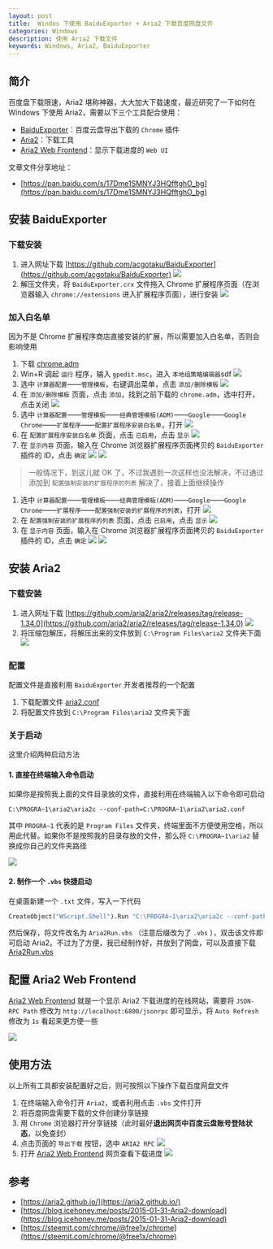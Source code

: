 ```yaml
---
layout: post
title:  Windos 下使用 BaiduExporter + Aria2 下载百度网盘文件
categories: Windows
description: 使用 Aria2 下载文件
keywords: Windows, Aria2, BaiduExporter
---
```



## 简介

百度盘下载限速，Aria2 堪称神器，大大加大下载速度，最近研究了一下如何在 Windows 下使用 Aria2，需要以下三个工具配合使用：

* [BaiduExporter](https://github.com/acgotaku/BaiduExporter)：百度云盘导出下载的 `Chrome` 插件
* [Aria2](https://aria2.github.io/)：下载工具
* [Aria2 Web Frontend](http://binux.github.io/yaaw/demo/#)：显示下载进度的 `Web UI`

文章文件分享地址：

* [https://pan.baidu.com/s/17Dme1SMNYJ3HQfftghO_bg](https://pan.baidu.com/s/17Dme1SMNYJ3HQfftghO_bg)

## 安装 BaiduExporter

### 下载安装

1. 进入网址下载 [https://github.com/acgotaku/BaiduExporter](https://github.com/acgotaku/BaiduExporter)
	![](https://raw.githubusercontent.com/ripperhe/Resource/master/20180702/snip_20180701212558.png)
2. 解压文件夹，将 `BaiduExporter.crx` 文件拖入 Chrome 扩展程序页面（在浏览器输入 `chrome://extensions` 进入扩展程序页面），进行安装
	![](https://raw.githubusercontent.com/ripperhe/Resource/master/20180702/snip_20180701100117.png)

### 加入白名单

因为不是 Chrome 扩展程序商店直接安装的扩展，所以需要加入白名单，否则会影响使用

1. 下载 [chrome.adm](https://pan.baidu.com/s/17Dme1SMNYJ3HQfftghO_bg)
2. Win+R 调起 `运行` 程序，输入 `gpedit.msc`，进入 `本地组策略编辑器`sdf
	![](https://raw.githubusercontent.com/ripperhe/Resource/master/20180702/snip_20180702133428.png)
3. 选中 `计算器配置`——`管理模板`，右键调出菜单，点击 `添加/删除模板`
	![](https://raw.githubusercontent.com/ripperhe/Resource/master/20180702/Jietu20180702-102755.png)
4. 在 `添加/删除模板` 页面，点击 `添加`，找到之前下载的 `chrome.adm`，选中打开，点击关闭
	![](https://raw.githubusercontent.com/ripperhe/Resource/master/20180702/Jietu20180702-102918@2x.png)
5. 选中 `计算器配置`——`管理模板`——`经典管理模板(ADM)`——`Google`——`Google Chrome`——`扩展程序`——`配置扩展程序安装白名单`，打开
	![](https://raw.githubusercontent.com/ripperhe/Resource/master/20180702/snip_20180702140402.png)
6. 在 `配置扩展程序安装白名单` 页面，点击 `已启用`，点击 `显示`
	![](https://raw.githubusercontent.com/ripperhe/Resource/master/20180702/Jietu20180702-103532.png)
7. 在 `显示内容` 页面，输入在 Chrome 浏览器扩展程序页面拷贝的 `BaiduExporter` 插件的 ID，点击 `确定`
	![](https://raw.githubusercontent.com/ripperhe/Resource/master/20180702/snip_20180702100117.png)
	![](https://raw.githubusercontent.com/ripperhe/Resource/master/20180702/Jietu20180702-103732.png)

> 一般情况下，到这儿就 OK 了，不过我遇到一次这样也没法解决，不过通过添加到 `配置强制安装的扩展程序的列表` 解决了，接着上面继续操作

1. 选中 `计算器配置`——`管理模板`——`经典管理模板(ADM)`——`Google`——`Google Chrome`——`扩展程序`——`配置强制安装的扩展程序的列表`，打开
	![](https://raw.githubusercontent.com/ripperhe/Resource/master/20180702/Jietu20180702-104124.png)
2. 在 `配置强制安装的扩展程序的列表` 页面，点击 `已启用`，点击 `显示`
	![](https://raw.githubusercontent.com/ripperhe/Resource/master/20180702/Jietu20180702-104218.png)
3. 在 `显示内容` 页面，输入在 Chrome 浏览器扩展程序页面拷贝的 `BaiduExporter` 插件的 ID，点击 `确定`
	![](https://raw.githubusercontent.com/ripperhe/Resource/master/20180702/snip_20180702100117.png)
	![](https://raw.githubusercontent.com/ripperhe/Resource/master/20180702/Jietu20180702-104353.png)

## 安装 Aria2

### 下载安装

1. 进入网址下载 [https://github.com/aria2/aria2/releases/tag/release-1.34.0](https://github.com/aria2/aria2/releases/tag/release-1.34.0)
	![](https://raw.githubusercontent.com/ripperhe/Resource/master/20180702/snip_20180702105317.png)
2. 将压缩包解压，将解压出来的文件放到 `C:\Program Files\aria2` 文件夹下面
	![](https://raw.githubusercontent.com/ripperhe/Resource/master/20180702/snip_20180702142705.png)
	
### 配置

配置文件是直接利用 `BaiduExporter` 开发者推荐的一个配置

1. 下载配置文件 [aria2.conf](https://pan.baidu.com/s/17Dme1SMNYJ3HQfftghO_bg)
2. 将配置文件放到 `C:\Program Files\aria2` 文件夹下面

### 关于启动

这里介绍两种启动方法

#### 1. 直接在终端输入命令启动

如果你是按照我上面的文件目录放的文件，直接利用在终端输入以下命令即可启动

```shell
C:\PROGRA~1\aria2\aria2c --conf-path=C:\PROGRA~1\aria2\aria2.conf
```

其中 `PROGRA~1` 代表的是 `Program Files` 文件夹，终端里面不方便使用空格，所以用此代替。如果你不是按照我的目录存放的文件，那么将 `C:\PROGRA~1\aria2` 替换成你自己的文件夹路径

![](https://raw.githubusercontent.com/ripperhe/Resource/master/20180702/snip_20180702112631.png)

#### 2. 制作一个 `.vbs` 快捷启动

在桌面新建一个 `.txt` 文件，写入一下代码

```vb
CreateObject("WScript.Shell").Run "C:\PROGRA~1\aria2\aria2c --conf-path=C:\PROGRA~1\aria2\aria2.conf",0
```

然后保存，将文件改名为 `Aria2Run.vbs` （注意后缀改为了 `.vbs` ），双击该文件即可启动 Aria2。不过为了方便，我已经制作好，并放到了网盘，可以及直接下载 [Aria2Run.vbs](https://pan.baidu.com/s/17Dme1SMNYJ3HQfftghO_bg)


## 配置 Aria2 Web Frontend

[Aria2 Web Frontend](http://binux.github.io/yaaw/demo/#) 就是一个显示 Aria2 下载进度的在线网站，需要将 `JSON-RPC Path` 修改为 `http://localhost:6800/jsonrpc` 即可显示，将 `Auto Refresh` 修改为 `1s` 看起来更方便一些

![](https://raw.githubusercontent.com/ripperhe/Resource/master/20180702/snip_20180702141826.png)

## 使用方法

以上所有工具都安装配置好之后，则可按照以下操作下载百度网盘文件

1. 在终端输入命令打开 `Aria2`，或者利用点击 `.vbs` 文件打开
2. 将百度网盘需要下载的文件创建分享链接
3. 用 `Chrome` 浏览器打开分享链接（此时最好**退出网页中百度云盘账号登陆状态**，以免查封）
4. 点击页面的 `导出下载` 按钮，选中 `ARIA2 RPC`
	![](https://raw.githubusercontent.com/ripperhe/Resource/master/20180702/snip_20180702113955.png)
5. 打开 [Aria2 Web Frontend](http://binux.github.io/yaaw/demo/#) 网页查看下载进度
	![](https://raw.githubusercontent.com/ripperhe/Resource/master/20180702/snip_20180702114030.png)

## 参考

* [https://aria2.github.io/](https://aria2.github.io/)
* [https://blog.icehoney.me/posts/2015-01-31-Aria2-download](https://blog.icehoney.me/posts/2015-01-31-Aria2-download)
* [https://steemit.com/chrome/@free1x/chrome](https://steemit.com/chrome/@free1x/chrome)